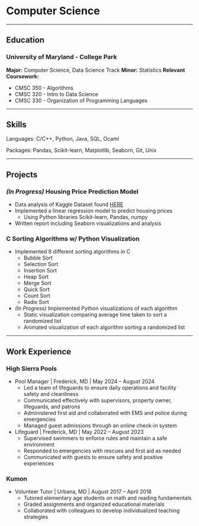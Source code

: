 # Computer Science
---

## Education

### University of Maryland - College Park
**Major:** Computer Science, Data Science Track
**Minor:** Statistics
**Relevant Coursework:**
+ CMSC 350 - Algorithms
+ CMSC 320 - Intro to Data Science
+ CMSC 330 - Organization of Programming Languages

---
## Skills
Languages: C/C++, Python, Java, SQL, Ocaml

Packages: Pandas, Scikit-learn, Matplotlib, Seaborn, Git, Unix

---
## Projects

### *(In Progress)* Housing Price Prediction Model
+ Data analysis of Kaggle Dataset found [HERE](https://www.kaggle.com/datasets/zafarali27/house-price-prediction-dataset)
+ Implemented a linear regression model to predict housing prices
  - Using Python libraries Scikit-learn, Pandas, numpy
+ Written report including Seaborn visualizations and analysis


### C Sorting Algorithms w/ Python Visualization
+ Implemented 8 different sorting algorithms in C
  - Bubble Sort
  - Selection Sort
  - Insertion Sort
  - Heap Sort
  - Merge Sort
  - Quick Sort
  - Count Sort
  - Radix Sort
+ *(In Progress)* Implemented Python visualizations of each algorithm
  - Static visualization comparing average time taken to sort a randomized list
  - Animated visualization of each algorithm sorting a randomized list
  
---
## Work Experience
### High Sierra Pools
+ Pool Manager  |  Frederick, MD  |  May 2024 – August 2024								                                
  - Led a team of lifeguards to ensure daily operations and facility safety and cleanliness
  - Communicated effectively with supervisors, property owner, lifeguards, and patrons
  - Administered first aid and collaborated with EMS and police during emergencies
  - Managed guest admissions through an online check-in system
+ Lifeguard  |  Frederick, MD  |  May 2022 – August 2023
  - Supervised swimmers to enforce rules and maintain a safe environment
  - Responded to emergencies with rescues and first aid as needed
  - Communicated with guests to ensure safety and positive experiences
    
### Kumon
+ Volunteer Tutor  |  Urbana, MD  |  August 2017 – April 2018							                               
  - Tutored elementary age students on math and reading fundamentals
  - Graded assignments and organized educational materials
  - Collaborated with colleagues to develop individualized teaching strategies
